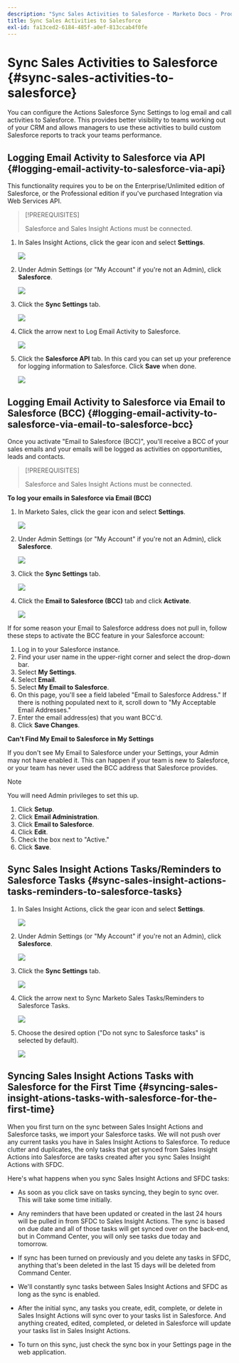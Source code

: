 ```yaml
---
description: "Sync Sales Activities to Salesforce - Marketo Docs - Product Documentation"
title: Sync Sales Activities to Salesforce
exl-id: fa13ced2-6184-485f-a0ef-813ccab4f0fe
---
```

# Sync Sales Activities to Salesforce {#sync-sales-activities-to-salesforce}

You can configure the Actions Salesforce Sync Settings to log email and call activities to Salesforce. This provides better visibility to teams working out of your CRM and allows managers to use these activities to build custom Salesforce reports to track your teams performance.

## Logging Email Activity to Salesforce via API {#logging-email-activity-to-salesforce-via-api}

This functionality requires you to be on the Enterprise/Unlimited edition of Salesforce, or the Professional edition if you've purchased Integration via Web Services API.

>[!PREREQUISITES]
>
>Salesforce and Sales Insight Actions must be connected.

1. In Sales Insight Actions, click the gear icon and select **Settings**.

   ![](assets/sync-sales-activities-to-salesforce-1.png)

1. Under Admin Settings (or "My Account" if you're not an Admin), click **Salesforce**.

   ![](assets/sync-sales-activities-to-salesforce-2.png)

1. Click the **Sync Settings** tab.

   ![](assets/sync-sales-activities-to-salesforce-3.png)

1. Click the arrow next to Log Email Activity to Salesforce.

   ![](assets/sync-sales-activities-to-salesforce-4.png)

1. Click the **Salesforce API** tab. In this card you can set up your preference for logging information to Salesforce. Click **Save** when done.

   ![](assets/sync-sales-activities-to-salesforce-5.png)

## Logging Email Activity to Salesforce via Email to Salesforce (BCC) {#logging-email-activity-to-salesforce-via-email-to-salesforce-bcc}

Once you activate "Email to Salesforce (BCC)", you'll receive a BCC of your sales emails and your emails will be logged as activities on opportunities, leads and contacts.

>[!PREREQUISITES]
>
>Salesforce and Sales Insight Actions must be connected.

**To log your emails in Salesforce via Email (BCC)**

1. In Marketo Sales, click the gear icon and select **Settings**.

   ![](assets/sync-sales-activities-to-salesforce-6.png)

1. Under Admin Settings (or "My Account" if you're not an Admin), click **Salesforce**.

   ![](assets/sync-sales-activities-to-salesforce-7.png)

1. Click the **Sync Settings** tab.

   ![](assets/sync-sales-activities-to-salesforce-8.png)

1. Click the **Email to Salesforce (BCC)** tab and click **Activate**.

   ![](assets/sync-sales-activities-to-salesforce-9.png)

If for some reason your Email to Salesforce address does not pull in, follow these steps to activate the BCC feature in your Salesforce account:

1. Log in to your Salesforce instance.
1. Find your user name in the upper-right corner and select the drop-down bar.
1. Select **My Settings**.
1. Select **Email**.
1. Select **My Email to Salesforce**.
1. On this page, you'll see a field labeled "Email to Salesforce Address." If there is nothing populated next to it, scroll down to "My Acceptable Email Addresses."
1. Enter the email address(es) that you want BCC'd.
1. Click **Save Changes**.

**Can't Find My Email to Salesforce in My Settings**

If you don't see My Email to Salesforce under your Settings, your Admin may not have enabled it. This can happen if your team is new to Salesforce, or your team has never used the BCC address that Salesforce provides.

>[!NOTE]
>
>You will need Admin privileges to set this up.

1. Click **Setup**.
1. Click **Email Administration**.
1. Click **Email to Salesforce**.
1. Click **Edit**.
1. Check the box next to "Active."
1. Click **Save**.

## Sync Sales Insight Actions Tasks/Reminders to Salesforce Tasks {#sync-sales-insight-actions-tasks-reminders-to-salesforce-tasks}

1. In Sales Insight Actions, click the gear icon and select **Settings**.

   ![](assets/sync-sales-activities-to-salesforce-10.png)

1. Under Admin Settings (or "My Account" if you're not an Admin), click **Salesforce**.

   ![](assets/sync-sales-activities-to-salesforce-11.png)

1. Click the **Sync Settings** tab.

   ![](assets/sync-sales-activities-to-salesforce-12.png)

1. Click the arrow next to Sync Marketo Sales Tasks/Reminders to Salesforce Tasks.

   ![](assets/sync-sales-activities-to-salesforce-13.png)

1. Choose the desired option ("Do not sync to Salesforce tasks" is selected by default).

   ![](assets/sync-sales-activities-to-salesforce-14.png)

## Syncing Sales Insight Actions Tasks with Salesforce for the First Time {#syncing-sales-insight-ations-tasks-with-salesforce-for-the-first-time}

When you first turn on the sync between Sales Insight Actions and Salesforce tasks, we import your Salesforce tasks. We will not push over any current tasks you have in Sales Insight Actions to Salesforce. To reduce clutter and duplicates, the only tasks that get synced from Sales Insight Actions into Salesforce are tasks created after you sync Sales Insight Actions with SFDC.

Here's what happens when you sync Sales Insight Actions and SFDC tasks:

* As soon as you click save on tasks syncing, they begin to sync over. This will take some time initially.

* Any reminders that have been updated or created in the last 24 hours will be pulled in from SFDC to Sales Insight Actions. The sync is based on due date and all of those tasks will get synced over on the back-end, but in Command Center, you will only see tasks due today and tomorrow.

* If sync has been turned on previously and you delete any tasks in SFDC, anything that's been deleted in the last 15 days will be deleted from Command Center.

* We'll constantly sync tasks between Sales Insight Actions and SFDC as long as the sync is enabled.

* After the initial sync, any tasks you create, edit, complete, or delete in Sales Insight Actions will sync over to your tasks list in Salesforce. And anything created, edited, completed, or deleted in Salesforce will update your tasks list in Sales Insight Actions.

* To turn on this sync, just check the sync box in your Settings page in the web application.

